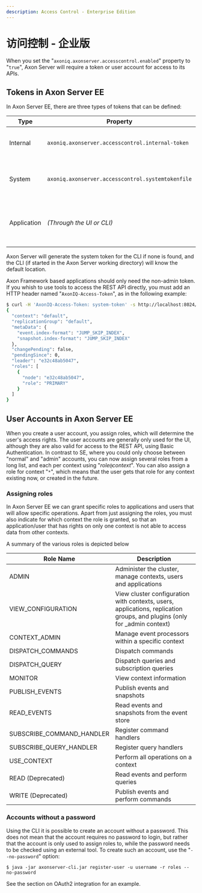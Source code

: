 ```yaml
---
description: Access Control - Enterprise Edition
---
```


# 访问控制 - 企业版

When you set the "`axoniq.axonserver.accesscontrol.enabled`" property to "`true`", Axon Server will require a token or user account for access to its APIs.

## Tokens in Axon Server EE

In Axon Server EE, there are three types of tokens that can be defined:

| Type        | Property                                          | Purpose                                                                                         |
| ----------- | ------------------------------------------------- | ----------------------------------------------------------------------------------------------- |
| Internal    | `axoniq.axonserver.accesscontrol.internal-token`  | Define a token for nodes in the cluster to authenticate each other.                             |
| System      | `axoniq.axonserver.accesscontrol.systemtokenfile` | Define a file for a token with administrative rights. Default value is "`./security/.token`".   |
| Application | _(Through the UI or CLI)_                         | Applications are registered using the UI or CLI and assigned roles. See below for more details. |

Axon Server will generate the system token for the CLI if none is found, and the CLI (if started in the Axon Server working directory) will know the default location.

Axon Framework based applications should only need the non-admin token. If you whish to use tools to access the REST API directly, you must add an HTTP header named "`AxonIQ-Access-Token`", as in the following example:

```bash
$ curl -H 'AxonIQ-Access-Token: system-token' -s http://localhost:8024/v1/public/context | jq '.[] | select(.context=="default")'
{
  "context": "default",
  "replicationGroup": "default",
  "metaData": {
    "event.index-format": "JUMP_SKIP_INDEX",
    "snapshot.index-format": "JUMP_SKIP_INDEX"
  },
  "changePending": false,
  "pendingSince": 0,
  "leader": "e32c48ab5047",
  "roles": [
    {
      "node": "e32c48ab5047",
      "role": "PRIMARY"
    }
  ]
}
```

## User Accounts in Axon Server EE

When you create a user account, you assign roles, which will determine the user's access rights. The user accounts are generally only used for the UI, although they are also valid for access to the REST API, using Basic Authentication. In contrast to SE, where you could only choose between "normal" and "admin" accounts, you can now assign several roles from a long list, and each per context using "_role_`@`_context_". You can also assign a role for context "`*`", which means that the user gets that role for any context existing now, or created in the future.

### Assigning roles

In Axon Server EE we can grant specific roles to applications and users that will allow specific operations. Apart from just assigning the roles, you must also indicate for which context the role is granted, so that an application/user that has rights on only one context is not able to access data from other contexts.‌

A summary of the various roles is depicted below

| Role Name                   | Description                                                                                                               |
| --------------------------- | ------------------------------------------------------------------------------------------------------------------------- |
| ADMIN                       | Administer the cluster, manage contexts, users and applications                                                           |
| VIEW\_CONFIGURATION         | View cluster configuration with contexts, users, applications, replication groups, and plugins (only for \_admin context) |
| CONTEXT\_ADMIN              | Manage event processors within a specific context                                                                         |
| DISPATCH\_COMMANDS          | Dispatch commands                                                                                                         |
| DISPATCH\_QUERY             | Dispatch queries and subscription queries                                                                                 |
| MONITOR                     | View context information                                                                                                  |
| PUBLISH\_EVENTS             | Publish events and snapshots                                                                                              |
| READ\_EVENTS                | Read events and snapshots from the event store                                                                            |
| SUBSCRIBE\_COMMAND\_HANDLER | Register command handlers                                                                                                 |
| SUBSCRIBE\_QUERY\_HANDLER   | Register query handlers                                                                                                   |
| USE\_CONTEXT                | Perform all operations on a context                                                                                       |
| READ (Deprecated)           | Read events and perform queries                                                                                           |
| WRITE (Deprecated)          | Publish events and perform commands                                                                                       |

### Accounts without a password

Using the CLI it is possible to create an account without a password. This does not mean that the account requires no password to login, but rather that the account is only used to assign roles to, while the password needs to be checked using an external tool. To create such an account, use the "`--no-password`" option:

```
$ java -jar axonserver-cli.jar register-user -u username -r roles --no-password
```

See the section on OAuth2 integration for an example.

